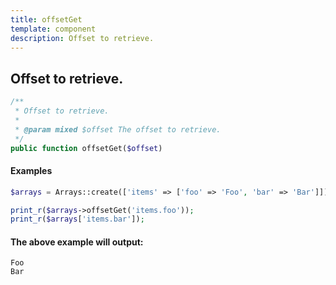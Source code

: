 ```yaml
---
title: offsetGet
template: component
description: Offset to retrieve.
---
```


<h2 class="font-normal text-lg">
Offset to retrieve.
</h2>

```php
/**
 * Offset to retrieve.
 *
 * @param mixed $offset The offset to retrieve.
 */
public function offsetGet($offset)
```

#### Examples

```php
$arrays = Arrays::create(['items' => ['foo' => 'Foo', 'bar' => 'Bar']]);

print_r($arrays->offsetGet('items.foo'));
print_r($arrays['items.bar']);
```

#### The above example will output:

```text
Foo
Bar
```
